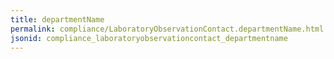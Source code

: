 ```yaml
---
title: departmentName
permalink: compliance/LaboratoryObservationContact.departmentName.html
jsonid: compliance_laboratoryobservationcontact_departmentname
---
```

